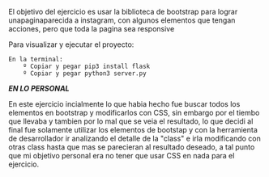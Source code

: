 El objetivo del ejercicio es usar la biblioteca de bootstrap para lograr unapaginaparecida a instagram, con algunos elementos que tengan acciones, pero que toda la pagina sea responsive

Para visualizar y ejecutar el proyecto:

    En la terminal:
        º Copiar y pegar pip3 install flask
        º Copiar y pegar python3 server.py

***EN LO PERSONAL***

En este ejercicio incialmente lo que habia hecho fue buscar todos los elementos
en bootstrap y modificarlos con CSS, sin embargo por el tiembo que llevaba y tambien
por lo mal que se veia el resultado, lo que decidi al final fue solamente utilizar 
los elementos de bootstap y con la herramienta de desarrollador ir analizando el detalle
de la "class" e irla modificando con otras class hasta que mas se parecieran al resultado
deseado, a tal punto que mi objetivo personal era no tener que usar CSS en nada para el ejercicio.